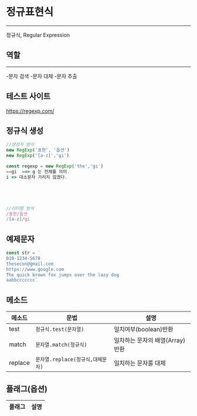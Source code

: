 # 정규표현식

***
정규식, Regular Expression

## 역할
---
-문자 검색
-문자 대체
-문자 추출

## 테스트 사이트

https://regexp.com/


## 정규식 생성

```js
//생성자 방식
new RegExp('표현', '옵션')
new RegExp('[a-z]','gi')

const regexp = new RegExp('the','gi')
==gi  ==> g 는 전체를 의미.
i => 대소문자 가리지 않겠다.





//리터럴 방식
/표현/옵션
/[a-z]/gi
```



## 예제문자

```js 
const str = `
010-1234-5678
thesecon@gmail.com
https://www.google.com
The quick brown fox jumps over the lazy dog
aabbccccccc`


```


## 메소드

메소드 | 문법 | 설명
--|--|--
test | `정규식.test(문자열)` | 일치여부(boolean)반환
match | `문자열.match(정규식)` | 일차하는 문자의 배열(Array)반환
replace | `문자열.replace(정규식,대체문자)` | 일치하는 문자를 대체

## 플래그(옵션)

플래그 | 설명
--|-
